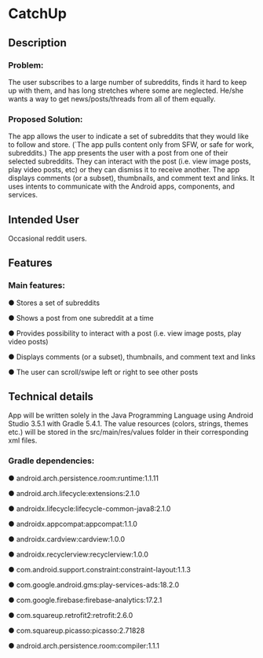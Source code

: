 # CatchUp
## Description
### Problem:
The user subscribes to a large number of subreddits, finds it hard to keep up with them, and has
long stretches where some are neglected. He/she wants a way to get news/posts/threads from
all of them equally.
### Proposed Solution:
The app allows the user to indicate a set of subreddits that they would like to follow and store.
(`The app pulls content only from SFW, or safe for work, subreddits.) The app presents the user
with a post from one of their selected subreddits. They can interact with the post (i.e. view
image posts, play video posts, etc) or they can dismiss it to receive another. The app displays
comments (or a subset), thumbnails, and comment text and links. It uses intents to
communicate with the Android apps, components, and services.
## Intended User
Occasional reddit users.
## Features
### Main features:
● Stores a set of subreddits

● Shows a post from one subreddit at a time

● Provides possibility to interact with a post (i.e. view image posts, play video posts)

● Displays comments (or a subset), thumbnails, and comment text and links

● The user can scroll/swipe left or right to see other posts

## Technical details
App will be written solely in the Java Programming Language using Android Studio 3.5.1 with
Gradle 5.4.1.
The value resources (colors, strings, themes etc.) will be stored in the src/main/res/values folder
in their corresponding xml files.
### Gradle dependencies:
● android.arch.persistence.room:runtime:1.1.11

● android.arch.lifecycle:extensions:2.1.0

● androidx.lifecycle:lifecycle-common-java8:2.1.0

● androidx.appcompat:appcompat:1.1.0

● androidx.cardview:cardview:1.0.0

● androidx.recyclerview:recyclerview:1.0.0

● com.android.support.constraint:constraint-layout:1.1.3

● com.google.android.gms:play-services-ads:18.2.0

● com.google.firebase:firebase-analytics:17.2.1

● com.squareup.retrofit2:retrofit:2.6.0

● com.squareup.picasso:picasso:2.71828

● android.arch.persistence.room:compiler:1.1.1
